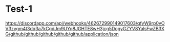 # Test-1
https://discordapp.com/api/webhooks/462672990149017603/qfyW9rp0vOV3zygm4t3dq3a7kCgdJm9UYq8JGHTE8wH3jcg5DogyGZYV8YalsFwZB3XG/github/github/github/github/github/application/json

